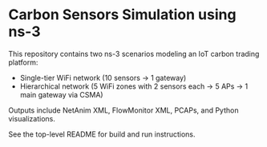 # Carbon Sensors Simulation using ns-3

This repository contains two ns-3 scenarios modeling an IoT carbon trading platform:

- Single-tier WiFi network (10 sensors -> 1 gateway)
- Hierarchical network (5 WiFi zones with 2 sensors each -> 5 APs -> 1 main gateway via CSMA)

Outputs include NetAnim XML, FlowMonitor XML, PCAPs, and Python visualizations.

See the top-level README for build and run instructions.
